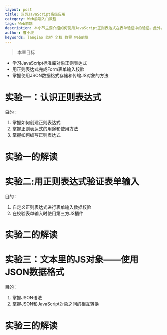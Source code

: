 ```yaml
---
layout: post
title: 网页JavaScript高级应用
category: Web前端入门教程
tags: Web前端
description: 本小节主要介绍如何使用JavaScript正则表达式在表单验证中的验证。此外，还会讲解用纯文本保存JavaScript对象的数据格式JSON。
author: 曹小虎
keywords: lanqiao 蓝桥 全栈 教程 Web前端
---
```


> 本章目标

- 学习JavaScript标准库对象正则表达式
- 用正则表达式完成Form表单输入校验
- 掌握使用JSON数据格式存储和传输JS对象的方法


# 实验一：认识正则表达式

目的：
1. 掌握如何创建正则表达式
2. 掌握正则表达式的用途和使用方法
3. 掌握如何编写正则表达式

# 实验一的解读

# 实验二:用正则表达式验证表单输入

目的：
1. 自定义正则表达式进行表单输入数据校验
2. 在校验表单输入时使用第三方JS插件

# 实验二的解读

# 实验三：文本里的JS对象——使用JSON数据格式

目的：

1. 掌握JSON语法
2. 掌握JSON和JavaScript对象之间的相互转换

# 实验三的解读
